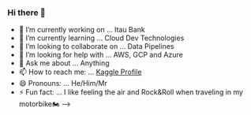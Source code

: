 ### Hi there 👋


- 🔭 I’m currently working on ... Itau Bank
- 🌱 I’m currently learning ... Cloud Dev Technologies
- 👯 I’m looking to collaborate on ... Data Pipelines
- 🤔 I’m looking for help with ... AWS, GCP and Azure
- 💬 Ask me about ... Anything 
- 📫 How to reach me: ... [Kaggle Profile](https://www.kaggle.com/diegorojasdiaz)
- 😄 Pronouns: ... He/Him/Mr
- ⚡ Fun fact: ... I like feeling the air and Rock&Roll when traveling in my motorbike🏍️
-->
